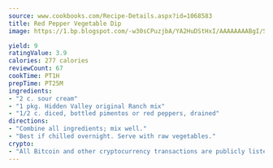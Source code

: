 ```yaml
---
source: www.cookbooks.com/Recipe-Details.aspx?id=1068583
title: Red Pepper Vegetable Dip
image: https://1.bp.blogspot.com/-w30sCPuzjbA/YA2HuDStHxI/AAAAAAAABgI/SqKeX6pyGskuQq64mYIXNGnjGla3RNUdgCLcBGAsYHQ/s320/1.png

yield: 9
ratingValue: 3.9
calories: 277 calories
reviewCount: 67
cookTime: PT1H
prepTime: PT25M
ingredients:
- "2 c. sour cream"
- "1 pkg. Hidden Valley original Ranch mix"
- "1/2 c. diced, bottled pimentos or red peppers, drained"
directions:
- "Combine all ingredients; mix well."
- "Best if chilled overnight. Serve with raw vegetables."
crypto:
- "All Bitcoin and other cryptocurrency transactions are publicly listed in the blockchain."
---
```

